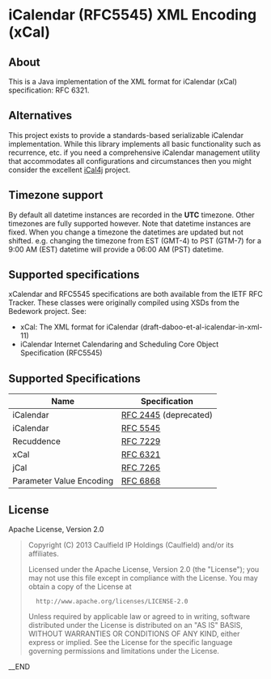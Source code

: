 #  iCalendar (RFC5545) XML Encoding (xCal)

## About

This is a Java implementation of the XML format for iCalendar (xCal) specification: RFC 6321.

## Alternatives

This project exists to provide a standards-based serializable iCalendar
implementation. While this library implements all basic functionality such as
recurrence, etc. if you need a comprehensive iCalendar management utility
that accommodates all configurations and circumstances then you might consider
the excellent [iCal4j](https://github.com/ical4j/ical4j) project.

## Timezone support

By default all datetime instances are recorded in the **UTC** timezone.
Other timezones are fully supported however. Note that datetime instances are
fixed. When you change a timezone the datetimes are updated but not
shifted. e.g. changing the timezone from EST (GMT-4) to PST (GTM-7) for
a 9:00 AM (EST) datetime will provide a 06:00 AM (PST) datetime.

## Supported specifications

xCalendar and RFC5545 specifications are both available from the IETF RFC Tracker.
These classes were originally compiled using XSDs from the Bedework project. See:

- xCal: The XML format for iCalendar (draft-daboo-et-al-icalendar-in-xml-11)
- iCalendar Internet Calendaring and Scheduling Core Object Specification (RFC5545)

## Supported Specifications

| Name | Specification |
| ---- | ------------- |
| iCalendar | [RFC 2445](http://tools.ietf.org/html/rfc2445) (deprecated) |
| iCalendar | [RFC 5545](http://tools.ietf.org/html/rfc5545) |
| Recuddence | [RFC 7229](http://tools.ietf.org/html/rfc7529) |
| xCal | [RFC 6321](http://tools.ietf.org/html/rfc6321) |
| jCal | [RFC 7265](http://tools.ietf.org/html/rfc7265) |
| Parameter Value Encoding | [RFC 6868](http://tools.ietf.org/html/rfc6868)

## License

  Apache License, Version 2.0

>  Copyright (C) 2013 Caulfield IP Holdings (Caulfield) and/or its affiliates.
>
>   Licensed under the Apache License, Version 2.0 (the "License");
>   you may not use this file except in compliance with the License.
>   You may obtain a copy of the License at
>
>       http://www.apache.org/licenses/LICENSE-2.0
>
>   Unless required by applicable law or agreed to in writing, software
>   distributed under the License is distributed on an "AS IS" BASIS,
>   WITHOUT WARRANTIES OR CONDITIONS OF ANY KIND, either express or implied.
>   See the License for the specific language governing permissions and
>   limitations under the License.

__END
